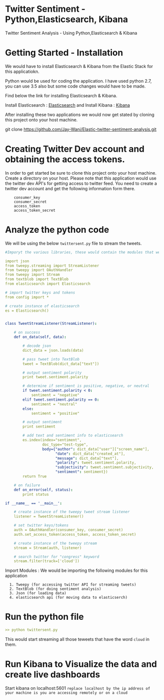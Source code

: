 # Twitter Sentiment - Python,Elasticsearch, Kibana

Twitter Sentiment Analysis - Using Python,Elasticsearch & Kibana



# Getting Started - Installation

We would have to install Elasticsearch & Kibana from the Elastic Stack for this applicatiokn. 

Python would be used for coding the application. I have used python 2.7, you can use 3.5 also but some code changes would have to be made.


Find below the link for installing Elasticsearch & Kibana. 

Install Elasticsearch :            [Elasticsearch](https://www.elastic.co/downloads/elasticsearch) and 
Install Kibana :    [Kibana](https://www.elastic.co/downloads/kibana)

After installing these two applications we would now get stated by cloning this project onto your host machine. 

git clone https://github.com/Jay-Wani/Elastic-twitter-sentiment-analysis.git

# Creating Twitter Dev account and obtaining the access tokens.

In order to get started be sure to clone this project onto your host machine. Create a directory on your host. Please note that this application would use the twitter dev API's for getting access to twitter feed. You need to create a twitter dev account and get the following information form there. 

        consumer_key 
        consumer_secret 
        access_token 
        access_token_secret



# Analyze the python code 

We will be using the below `twittersent.py` file to stream the tweets. 

```yaml
#Imporyt the various libraries, these would contain the modules that we would be using

import json
from tweepy.streaming import StreamListener
from tweepy import OAuthHandler
from tweepy import Stream
from textblob import TextBlob
from elasticsearch import Elasticsearch

# import twitter keys and tokens
from config import *

# create instance of elasticsearch
es = Elasticsearch()


class TweetStreamListener(StreamListener):

    # on success
    def on_data(self, data):

        # decode json
        dict_data = json.loads(data)

        # pass tweet into TextBlob
        tweet = TextBlob(dict_data["text"])

        # output sentiment polarity
        print tweet.sentiment.polarity

        # determine if sentiment is positive, negative, or neutral
        if tweet.sentiment.polarity < 0:
            sentiment = "negative"
        elif tweet.sentiment.polarity == 0:
            sentiment = "neutral"
        else:
            sentiment = "positive"

        # output sentiment
        print sentiment

        # add text and sentiment info to elasticsearch
        es.index(index="sentiment",
                 doc_type="test-type",
                 body={"author": dict_data["user"]["screen_name"],
                       "date": dict_data["created_at"],
                       "message": dict_data["text"],
                       "polarity": tweet.sentiment.polarity,
                       "subjectivity": tweet.sentiment.subjectivity,
                       "sentiment": sentiment})
        return True

    # on failure
    def on_error(self, status):
        print status

if __name__ == '__main__':

    # create instance of the tweepy tweet stream listener
    listener = TweetStreamListener()

    # set twitter keys/tokens
    auth = OAuthHandler(consumer_key, consumer_secret)
    auth.set_access_token(access_token, access_token_secret)

    # create instance of the tweepy stream
    stream = Stream(auth, listener)

    # search twitter for "congress" keyword
    stream.filter(track=['cloud'])
```



Import Modules : We would be importing the following modules for this application

      1. Tweepy (for accessing twitter API for streaming tweets) 
      2. TextBlob (for doing sentiment analysis)
      3. Json (for loading data)
      4. elasticsearch api (for moving data to elasticserch)



# Run the python file
```yaml
>> python twittersent.py
```
This would start streaming all those teweets that have the word ```cloud``` in them.


# Run Kibana to Visualize the data and create live dashboards

Start kibana on localhost:5601  ```replace localhost by the ip address of your machine is you are accessing remotely or on a cloud ``` 



